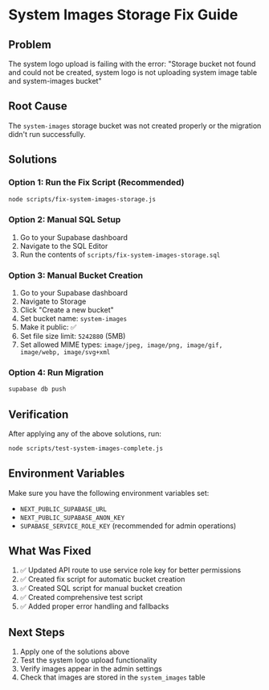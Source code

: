 # System Images Storage Fix Guide

## Problem
The system logo upload is failing with the error: "Storage bucket not found and could not be created, system logo is not uploading system image table and system-images bucket"

## Root Cause
The `system-images` storage bucket was not created properly or the migration didn't run successfully.

## Solutions

### Option 1: Run the Fix Script (Recommended)
```bash
node scripts/fix-system-images-storage.js
```

### Option 2: Manual SQL Setup
1. Go to your Supabase dashboard
2. Navigate to the SQL Editor
3. Run the contents of `scripts/fix-system-images-storage.sql`

### Option 3: Manual Bucket Creation
1. Go to your Supabase dashboard
2. Navigate to Storage
3. Click "Create a new bucket"
4. Set bucket name: `system-images`
5. Make it public: ✅
6. Set file size limit: `5242880` (5MB)
7. Set allowed MIME types: `image/jpeg, image/png, image/gif, image/webp, image/svg+xml`

### Option 4: Run Migration
```bash
supabase db push
```

## Verification
After applying any of the above solutions, run:
```bash
node scripts/test-system-images-complete.js
```

## Environment Variables
Make sure you have the following environment variables set:
- `NEXT_PUBLIC_SUPABASE_URL`
- `NEXT_PUBLIC_SUPABASE_ANON_KEY`
- `SUPABASE_SERVICE_ROLE_KEY` (recommended for admin operations)

## What Was Fixed
1. ✅ Updated API route to use service role key for better permissions
2. ✅ Created fix script for automatic bucket creation
3. ✅ Created SQL script for manual bucket creation
4. ✅ Created comprehensive test script
5. ✅ Added proper error handling and fallbacks

## Next Steps
1. Apply one of the solutions above
2. Test the system logo upload functionality
3. Verify images appear in the admin settings
4. Check that images are stored in the `system_images` table

